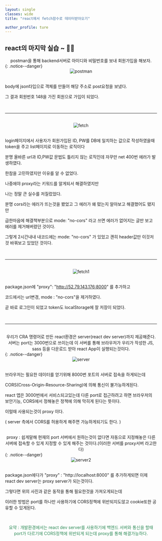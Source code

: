 ```yaml
---
layout: single
classes: wide
title: "react에서 fetch함수로 데이터받아오기"

author_profile: ture
---
```


## react의 마지막 실습 ~ 🧑‍💻

<center>postman을 통해 backend서버로 아이디와 비밀번호를 보내 회원가입을 해보자.</center>
{: .notice--danger}

<br>
<center><img src="../images/2021-10-27-first/postman.png" alt="postman"  /></center>
<br>

body에 json타입으로 객체를 만들어 해당 주소로 post요청을 보냈다.

그 결과 회원번호 148을 가진 회원으로 가입이 되었다.

<br>
<hr>
<br>

<center><img src="../images/2021-10-27-first/fetch.png" alt="fetch"  /></center>
<br>

login페이지에서 사용자가 회원가입된 ID, PW를 DB에 일치하는 값으로 작성하였을때 token을 주고 list페이지로 이동하는 로직이다

분명 올바른 url과 ID,PW값 문법도 틀리지 않는 로직인데 자꾸만 net 400번 에러가 발생하였다.

한참을 고민하였지만 이유를 알 수 없었다.

나중에야 proxy라는 키워드를 알게되서 해결하였지만

나는 정말 큰 실수를 저질렀었다.

분명 cors라는 에러가 뜨는것을 봤었고 그 에러가 왜 떴는지 알아보고 해결했어도 됐지만

급한마음에 해결책부분으로 mode: "no-cors" 라고 쓰면 에러가 없어지는 글만 보고 에러를 제거해버렸던 것이다.

그렇게 2시간내내 내코드에는 mode: "no-cors" 가 있었고 괜히 header값만 이것저것 바꿔보고 있었던 것이다.

<br>
<hr>
<br>

<center><img src="../images/2021-10-27-first/fetch1.png" alt="fetch1"  /></center>
<br>

package.json에 "proxy": "http://52.79.143.176:8000" 를 추가하고

코드에서는 url변경, mode : "no-cors"을 제거하였다.

곧 바로 로그인이 되었고 token도 localStorage에 잘 저장이 되었다.

<br>
<hr>
<br>

<center>우리가 CRA 명령어로 만든 react환경은 server(react dev server)까지 제공해준다. 서버는 port는 3000번으로 쓰이는데 이 서버를 통해 브라우저가 우리가 작성한 JS, sass 등을 다운로드 받아 react App이 실행되는것이다. </center>
{: .notice--danger}

<center><img src="../images/2021-10-27-first/server.png" alt="server"  /></center>
<br>

브라우저는 필요한 데이터를 얻기위해 8000번 포트의 서버로 접속을 하게되는데

CORS(Cross-Origin-Resource-Sharing)에 의해 통신이 불가능하게된다.

react 앱은 3000번에서 서비스되고있는데 다른 port로 접근하려고 하면 브라우저의 보안기능, CORS에서 정해놓은 정책에 의해 막히게 된다는 뜻이다.

이럴때 사용되는것이 proxy 이다.

( server 측에서 CORS를 허용하게 해주면 가능하게되기도 한다. )

<br>

<center>proxy : 쉽게말해 현재의 port 서버에서 원하는것이 없다면 자동으로 지정해놓은 다른 서버에 접속할 수 있게 지정할 수 있게 해주는 것이다.(이러한 서버를 proxy서버 라고한다)</center>
{: .notice--danger}

<center><img src="../images/2021-10-27-first/server2.png" alt="server2"  /></center>
<br>

package.json에다가 "proxy" : "http://localhost:8000" 를 추가하게되면 이제 react dev server는 proxy server가 되는것이다.

그렇다면 위의 사진과 같은 동작을 통해 필요한것을 가져오게되는데

이러한 방법은 port를 하나만 사용하기에 CORS정책에 위반되지도않고 cookie또한 공유할 수 있게된다.

<br>
<center><p style='color:seagreen'>요약 : 개발환경에서는 react dev server를 사용하기에 백엔드 서버와 통신을 할때 port가 다르기에 CORS정책에 위반되게 되는데 proxy를 통해 해결가능하다.</p></center>
<br>
